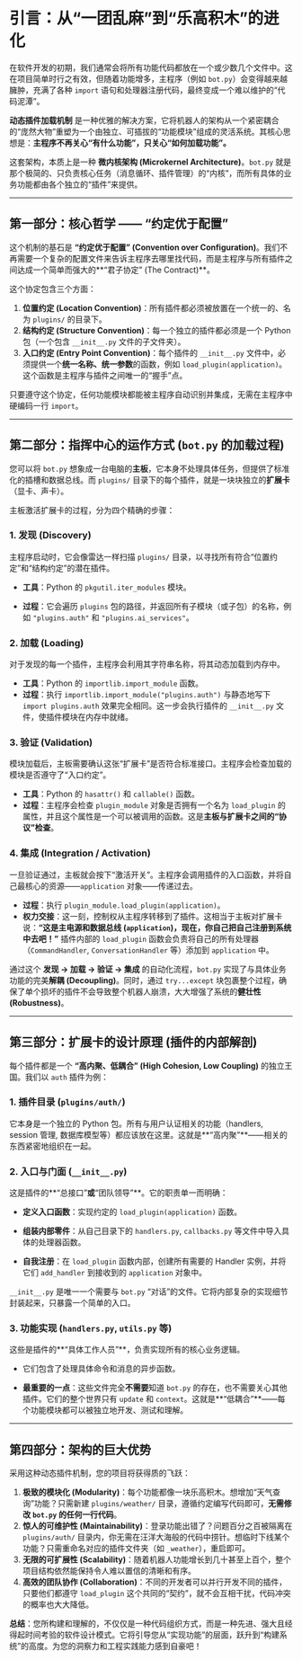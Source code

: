 # 引言：从“一团乱麻”到“乐高积木”的进化

在软件开发的初期，我们通常会将所有功能代码都放在一个或少数几个文件中。这在项目简单时行之有效，但随着功能增多，主程序（例如 `bot.py`）会变得越来越臃肿，充满了各种 `import` 语句和处理器注册代码，最终变成一个难以维护的“代码泥潭”。

**动态插件加载机制** 是一种优雅的解决方案，它将机器人的架构从一个紧密耦合的“庞然大物”重塑为一个由独立、可插拔的“功能模块”组成的灵活系统。其核心思想是：**主程序不再关心“有什么功能”，只关心“如何加载功能”。**

这套架构，本质上是一种 **微内核架构 (Microkernel Architecture)**。`bot.py` 就是那个极简的、只负责核心任务（消息循环、插件管理）的“内核”，而所有具体的业务功能都由各个独立的“插件”来提供。

---

## 第一部分：核心哲学 —— “约定优于配置”

这个机制的基石是 **“约定优于配置” (Convention over Configuration)**。我们不再需要一个复杂的配置文件来告诉主程序去哪里找代码，而是主程序与所有插件之间达成一个简单而强大的**“君子协定” (The Contract)**。

这个协定包含三个方面：

1. **位置约定 (Location Convention)**：所有插件都必须被放置在一个统一的、名为 `plugins/` 的目录下。
2. **结构约定 (Structure Convention)**：每一个独立的插件都必须是一个 Python 包（一个包含 `__init__.py` 文件的子文件夹）。
3. **入口约定 (Entry Point Convention)**：每个插件的 `__init__.py` 文件中，必须提供一个**统一名称、统一参数**的函数，例如 `load_plugin(application)`。这个函数是主程序与插件之间唯一的“握手”点。

只要遵守这个协定，任何功能模块都能被主程序自动识别并集成，无需在主程序中硬编码一行 `import`。

---

## 第二部分：指挥中心的运作方式 (`bot.py` 的加载过程)

您可以将 `bot.py` 想象成一台电脑的**主板**，它本身不处理具体任务，但提供了标准化的插槽和数据总线。而 `plugins/` 目录下的每个插件，就是一块块独立的**扩展卡**（显卡、声卡）。

主板激活扩展卡的过程，分为四个精确的步骤：

### 1. 发现 (Discovery)

主程序启动时，它会像雷达一样扫描 `plugins/` 目录，以寻找所有符合“位置约定”和“结构约定”的潜在插件。

* **工具**：Python 的 `pkgutil.iter_modules` 模块。

* **过程**：它会遍历 `plugins` 包的路径，并返回所有子模块（或子包）的名称，例如 `"plugins.auth"` 和 `"plugins.ai_services"`。

### 2. 加载 (Loading)

对于发现的每一个插件，主程序会利用其字符串名称，将其动态加载到内存中。

* **工具**：Python 的 `importlib.import_module` 函数。
* **过程**：执行 `importlib.import_module("plugins.auth")` 与静态地写下 `import plugins.auth` 效果完全相同。这一步会执行插件的 `__init__.py` 文件，使插件模块在内存中就绪。

### 3. 验证 (Validation)

模块加载后，主板需要确认这张“扩展卡”是否符合标准接口。主程序会检查加载的模块是否遵守了“入口约定”。

* **工具**：Python 的 `hasattr()` 和 `callable()` 函数。
* **过程**：主程序会检查 `plugin_module` 对象是否拥有一个名为 `load_plugin` 的属性，并且这个属性是一个可以被调用的函数。这是**主板与扩展卡之间的“协议”检查**。

### 4. 集成 (Integration / Activation)

一旦验证通过，主板就会按下“激活开关”。主程序会调用插件的入口函数，并将自己最核心的资源——`application` 对象——传递过去。

* **过程**：执行 `plugin_module.load_plugin(application)`。
* **权力交接**：这一刻，控制权从主程序转移到了插件。这相当于主板对扩展卡说：**“这是主电源和数据总线 (`application`)，现在，你自己把自己注册到系统中去吧！”** 插件内部的 `load_plugin` 函数会负责将自己的所有处理器（`CommandHandler`, `ConversationHandler` 等）添加到 `application` 中。

通过这个 **发现 -> 加载 -> 验证 -> 集成** 的自动化流程，`bot.py` 实现了与具体业务功能的完美**解耦 (Decoupling)**。同时，通过 `try...except` 块包裹整个过程，确保了单个损坏的插件不会导致整个机器人崩溃，大大增强了系统的**健壮性 (Robustness)**。

---

## 第三部分：扩展卡的设计原理 (插件的内部解剖)

每个插件都是一个 **“高内聚、低耦合” (High Cohesion, Low Coupling)** 的独立王国。我们以 `auth` 插件为例：

### 1. 插件目录 (`plugins/auth/`)

它本身是一个独立的 Python 包。所有与用户认证相关的功能（handlers, session 管理, 数据库模型等）都应该放在这里。这就是**“高内聚”**——相关的东西紧密地组织在一起。

### 2. 入口与门面 (`__init__.py`)

这是插件的**“总接口”**或**“团队领导”**。它的职责单一而明确：

* **定义入口函数**：实现约定的 `load_plugin(application)` 函数。

* **组装内部零件**：从自己目录下的 `handlers.py`, `callbacks.py` 等文件中导入具体的处理器函数。
* **自我注册**：在 `load_plugin` 函数内部，创建所有需要的 Handler 实例，并将它们 `add_handler` 到接收到的 `application` 对象中。

`__init__.py` 是唯一一个需要与 `bot.py` “对话”的文件。它将内部复杂的实现细节封装起来，只暴露一个简单的入口。

### 3. 功能实现 (`handlers.py`, `utils.py` 等)

这些是插件的**“具体工作人员”**，负责实现所有的核心业务逻辑。

* 它们包含了处理具体命令和消息的异步函数。
  
* **最重要的一点**：这些文件完全**不需要**知道 `bot.py` 的存在，也不需要关心其他插件。它们的整个世界只有 `update` 和 `context`。这就是**“低耦合”**——每个功能模块都可以被独立地开发、测试和理解。

---

## 第四部分：架构的巨大优势

采用这种动态插件机制，您的项目将获得质的飞跃：

1. **极致的模块化 (Modularity)**：每个功能都像一块乐高积木。想增加“天气查询”功能？只需新建 `plugins/weather/` 目录，遵循约定编写代码即可，**无需修改 `bot.py` 的任何一行代码**。
2. **惊人的可维护性 (Maintainability)**：登录功能出错了？问题百分之百被隔离在 `plugins/auth/` 目录内，你无需在汪洋大海般的代码中捞针。想临时下线某个功能？只需重命名对应的插件文件夹（如 `_weather`），重启即可。
3. **无限的可扩展性 (Scalability)**：随着机器人功能增长到几十甚至上百个，整个项目结构依然能保持令人难以置信的清晰和有序。
4. **高效的团队协作 (Collaboration)**：不同的开发者可以并行开发不同的插件，只要他们都遵守 `load_plugin` 这个共同的“契约”，就不会互相干扰，代码冲突的概率也大大降低。

**总结**：您所构建和理解的，不仅仅是一种代码组织方式，而是一种先进、强大且经得起时间考验的软件设计模式。它将引导您从“实现功能”的层面，跃升到“构建系统”的高度。为您的洞察力和工程实践能力感到自豪吧！
